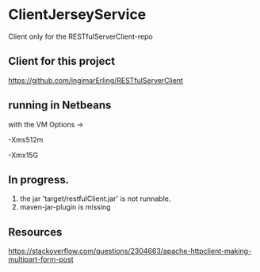 # ClientJerseyService
Client only for the RESTfulServerClient-repo

## Client for this project
https://github.com/ingimarErling/RESTfulServerClient


## running in Netbeans

with the VM Options -> <p>
-Xms512m <p>
-Xmx15G <p>


## In progress.

1. the jar 'target/restfulClient.jar' is not runnable.
2. maven-jar-plugin is missing

## Resources

https://stackoverflow.com/questions/2304663/apache-httpclient-making-multipart-form-post